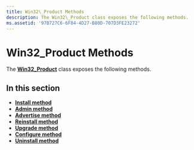 ```yaml
---
title: Win32\_Product Methods
description: The Win32\_Product class exposes the following methods.
ms.assetid: '97B727C6-6F84-4D27-B80D-707D3FE23272'
---
```


# Win32\_Product Methods

The [**Win32\_Product**](win32-product.md) class exposes the following methods.

## In this section

-   [**Install method**](install-method-in-class-win32-product.md)
-   [**Admin method**](admin-method-in-class-win32-product.md)
-   [**Advertise method**](advertise-method-in-class-win32-product.md)
-   [**Reinstall method**](reinstall-method-in-class-win32-product.md)
-   [**Upgrade method**](upgrade-method-in-class-win32-product.md)
-   [**Configure method**](configure-method-in-class-win32-product.md)
-   [**Uninstall method**](uninstall-method-in-class-win32-product.md)

 

 




